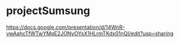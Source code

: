 # projectSumsung
https://docs.google.com/presentation/d/14WnR-vwAahcTfWTwYMqE2JONyOYsX1HLrmTKdx01nQI/edit?usp=sharing
